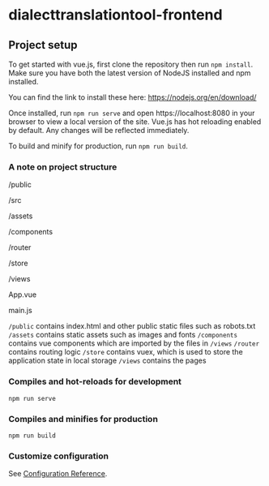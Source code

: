 # dialecttranslationtool-frontend

## Project setup
To get started with vue.js, first clone the repository then run ```npm install```.
Make sure you have both the latest version of NodeJS installed and npm installed.

You can find the link to install these here: https://nodejs.org/en/download/

Once installed, run ```npm run serve``` and open https://localhost:8080 in your browser to view a local version of the site.
Vue.js has hot reloading enabled by default. Any changes will be reflected immediately.

To build and minify for production, run ```npm run build```.

### A note on project structure

/public

/src

  /assets
  
  /components
  
  /router
  
  /store
  
  /views
  
  App.vue
  
  main.js
 
```/public``` contains index.html and other public static files such as robots.txt
  ```/assets``` contains static assets such as images and fonts
  ```/components``` contains vue components which are imported by the files in ```/views```
  ```/router``` contains routing logic
  ```/store``` contains vuex, which is used to store the application state in local storage
  ```/views``` contains the pages

### Compiles and hot-reloads for development
```
npm run serve
```

### Compiles and minifies for production
```
npm run build
```

### Customize configuration
See [Configuration Reference](https://cli.vuejs.org/config/).
